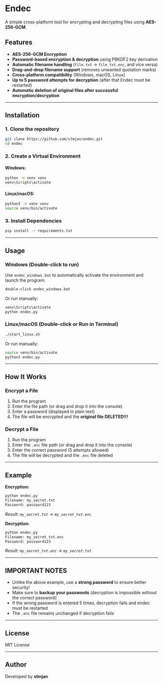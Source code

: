 # Endec

A simple cross-platform tool for encrypting and decrypting files using **AES-256-GCM**.

## Features
- **AES-256-GCM Encryption** 
- **Password-based encryption & decryption** using PBKDF2 key derivation
- **Automatic filename handling** (`file.txt` → `file_txt.enc`, and vice versa)
- **Drag-and-drop filename support** (removes unwanted quotation marks)
- **Cross-platform compatibility** (Windows, macOS, Linux)
- **Up to 5 password attempts for decryption** (after that Endec must be restarted)
- **Automatic deletion of original files after successful encryption/decryption**

---

## Installation

### 1. Clone the repository
```sh
git clone https://github.com/stmjan/endec.git
cd endec
```

### 2. Create a Virtual Environment
#### **Windows**:
```sh
python -m venv venv
venv\Scripts\activate
```
#### **Linux/macOS**:
```sh
python3 -m venv venv
source venv/bin/activate
```

### 3. Install Dependencies
```sh
pip install -r requirements.txt
```

---

## Usage

### **Windows** (Double-click to run)
Use `endec_windows.bat` to automatically activate the environment and launch the program:
```sh
double-click endec_windows.bat
```
Or run manually:
```sh
venv\Scripts\activate
python endec.py
```

### **Linux/macOS** (Double-click or Run in Terminal)
```sh
./start_linux.sh
```
Or run manually:
```sh
source venv/bin/activate
python3 endec.py
```

---

## How It Works

### **Encrypt a File**
1. Run the program
2. Enter the file path (or drag and drop it into the console)
3. Enter a password (displayed in plain text)
4. The file will be encrypted and the **original file DELETED!!!**

### **Decrypt a File**
1. Run the program
2. Enter the `.enc` file path (or drag and drop it into the console)
3. Enter the correct password (5 attempts allowed)
4. The file will be decrypted and the `.enc` file deleted

---

## Example
**Encryption:**
```sh
python endec.py
Filename: my_secret.txt
Password: password123
```
_Result: `my_secret.txt` → `my_secret_txt.enc`_

**Decryption:**
```sh
python endec.py
Filename: my_secret_txt.enc
Password: password123
```
_Result: `my_secret_txt.enc` → `my_secret.txt`_

---

## IMPORTANT NOTES
- Unlike the above example, use a **strong password** to ensure better security!
- Make sure to **backup your passwords** (decryption is impossible without the correct password)
- If the wrong password is entered 5 times, decryption fails and endec must be restarted
- The `.enc` file remains unchanged if decryption fails

---

## License
MIT License

---

## Author
Developed by **stmjan**

